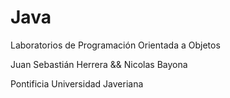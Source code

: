 # Java

Laboratorios de Programación Orientada a Objetos

Juan Sebastián Herrera && Nicolas Bayona

Pontificia Universidad Javeriana 

